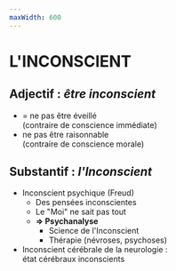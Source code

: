 ```yaml
---
maxWidth: 600
---
```

# **L'INCONSCIENT** 
## Adjectif : *être inconscient* <!--fold-->
  - = ne pas être éveillé <br> (contraire de conscience immédiate)  
  - ne pas être raisonnable <br> (contraire de conscience morale)
## Substantif : *l'Inconscient* <!--fold-->
   - Inconscient psychique (Freud) <!--fold-->
     - Des pensées inconscientes
     - Le "Moi" ne sait pas tout 
     - **=> Psychanalyse** <!--fold-->
       - Science de l'Inconscient
       - Thérapie (névroses, psychoses)
   - Inconscient cérébrale de la neurologie : <br> état cérébraux inconscients 